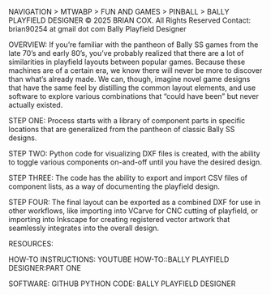 NAVIGATION > MTWABP > FUN AND GAMES > PINBALL > BALLY PLAYFIELD DESIGNER
© 2025 BRIAN COX. All Rights Reserved
Contact: brian90254 at gmail dot com
Bally Playfield Designer
   
OVERVIEW:
If you’re familiar with the pantheon of Bally SS games from the late 70’s and early 80’s, you’ve probably realized that there are a lot of similarities in playfield layouts between popular games. Because these machines are of a certain era, we know there will never be more to discover than what’s already made. We can, though, imagine novel game designs that have the same feel by distilling the common layout elements, and use software to explore various combinations that “could have been” but never actually existed.   

 STEP ONE: Process starts with a library of component parts in specific locations that are generalized from the pantheon of classic Bally SS designs.

 STEP TWO: Python code for visualizing DXF files is created, with the ability to toggle various components on-and-off until you have the desired design.

 STEP THREE: The code has the ability to export and import CSV files of component lists, as a way of documenting the playfield design.
 
 STEP FOUR: The final layout can be exported as a combined DXF for use in other workflows, like importing into VCarve for CNC cutting of playfield, or importing into Inkscape for creating registered vector artwork that seamlessly integrates into the overall design. 

RESOURCES:

HOW-TO INSTRUCTIONS:
    YOUTUBE
        HOW-TO::BALLY PLAYFIELD DESIGNER:PART ONE

SOFTWARE:
    GITHUB
        PYTHON CODE: BALLY PLAYFIELD DESIGNER





 
